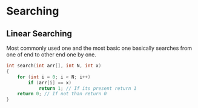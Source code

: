 # Searching 

## Linear Searching

Most commonly used one and the most basic one basically searches from one of end to other end one by one.
```c
int search(int arr[], int N, int x)
{
    for (int i = 0; i < N; i++)
        if (arr[i] == x)
            return 1; // If its present return 1
    return 0; // If not than return 0
}
```
